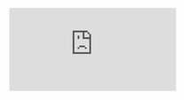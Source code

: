 ![My facebook profile picture](https://www.facebook.com/photo.php?fbid=2473326089393936&set=a.102160326510536&type=3&theater)
